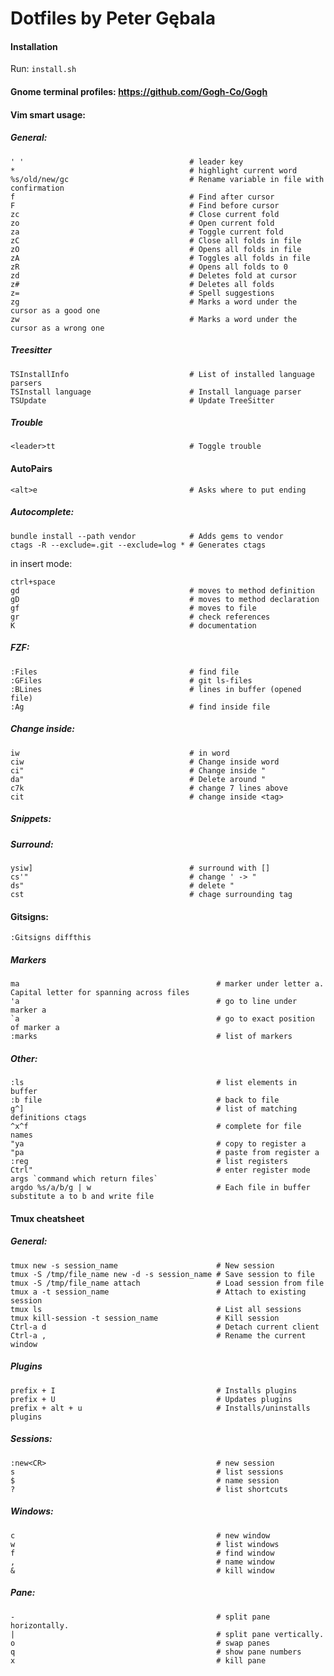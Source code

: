 Dotfiles by Peter Gębala
========

#### Installation
Run: `install.sh`

#### Gnome terminal profiles: https://github.com/Gogh-Co/Gogh
#### Vim smart usage:
##### General:
    ' '                                     # leader key
    *                                       # highlight current word
    %s/old/new/gc                           # Rename variable in file with confirmation
    f                                       # Find after cursor
    F                                       # Find before cursor
    zc                                      # Close current fold
    zo                                      # Open current fold
    za                                      # Toggle current fold
    zC                                      # Close all folds in file
    zO                                      # Opens all folds in file
    zA                                      # Toggles all folds in file
    zR                                      # Opens all folds to 0
    zd                                      # Deletes fold at cursor
    z#                                      # Deletes all folds
    z=                                      # Spell suggestions
    zg                                      # Marks a word under the cursor as a good one
    zw                                      # Marks a word under the cursor as a wrong one

##### Treesitter
    TSInstallInfo                           # List of installed language parsers
    TSInstall language                      # Install language parser
    TSUpdate                                # Update TreeSitter

##### Trouble
    <leader>tt                              # Toggle trouble

#### AutoPairs
    <alt>e                                  # Asks where to put ending

##### Autocomplete:

    bundle install --path vendor            # Adds gems to vendor
    ctags -R --exclude=.git --exclude=log * # Generates ctags

in insert mode:

    ctrl+space
    gd                                      # moves to method definition
    gD                                      # moves to method declaration
    gf                                      # moves to file
    gr                                      # check references
    K                                       # documentation

##### FZF:

    :Files                                  # find file
    :GFiles                                 # git ls-files
    :BLines                                 # lines in buffer (opened file)
    :Ag                                     # find inside file

##### Change inside:

    iw                                      # in word
    ciw                                     # Change inside word
    ci"                                     # Change inside "
    da"                                     # Delete around "
    c7k                                     # change 7 lines above
    cit                                     # change inside <tag>

##### Snippets:
##### Surround:

    ysiw]                                   # surround with []
    cs'"                                    # change ' -> "
    ds"                                     # delete "
    cst                                     # chage surrounding tag

#### Gitsigns:

    :Gitsigns diffthis

##### Markers

    ma                                            # marker under letter a. Capital letter for spanning across files
    'a                                            # go to line under marker a
    `a                                            # go to exact position of marker a
    :marks                                        # list of markers

##### Other:

    :ls                                           # list elements in buffer
    :b file                                       # back to file
    g^]                                           # list of matching definitions ctags
    ^x^f                                          # complete for file names
    "ya                                           # copy to register a
    "pa                                           # paste from register a
    :reg                                          # list registers
    Ctrl"                                         # enter register mode
    args `command which return files`
    argdo %s/a/b/g | w                            # Each file in buffer substitute a to b and write file

#### Tmux cheatsheet
##### General:

    tmux new -s session_name                      # New session
    tmux -S /tmp/file_name new -d -s session_name # Save session to file
    tmux -S /tmp/file_name attach                 # Load session from file
    tmux a -t session_name                        # Attach to existing session
    tmux ls                                       # List all sessions
    tmux kill-session -t session_name             # Kill session
    Ctrl-a d                                      # Detach current client
    Ctrl-a ,                                      # Rename the current window

##### Plugins

    prefix + I                                    # Installs plugins
    prefix + U                                    # Updates plugins
    prefix + alt + u                              # Installs/uninstalls plugins

##### Sessions:

    :new<CR>                                      # new session
    s                                             # list sessions
    $                                             # name session
    ?                                             # list shortcuts

##### Windows:

    c                                             # new window
    w                                             # list windows
    f                                             # find window
    ,                                             # name window
    &                                             # kill window

##### Pane:

    -                                             # split pane horizontally.
    |                                             # split pane vertically.
    o                                             # swap panes
    q                                             # show pane numbers
    x                                             # kill pane

